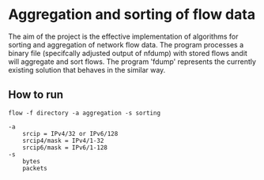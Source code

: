 Aggregation and sorting of flow data
====================================

The aim of the project is the effective implementation of algorithms for sorting and aggregation of network flow data. The program processes a binary file (specifcally adjusted output of nfdump) with stored flows andit will aggregate and sort flows. The program 'fdump' represents the currently existing solution that behaves in the similar way.

How to run
----------

    flow -f directory -a aggregation -s sorting
  
    -a
        srcip = IPv4/32 or IPv6/128
        srcip4/mask = IPv4/1-32
        srcip6/mask = IPv6/1-128
    -s
        bytes
        packets
